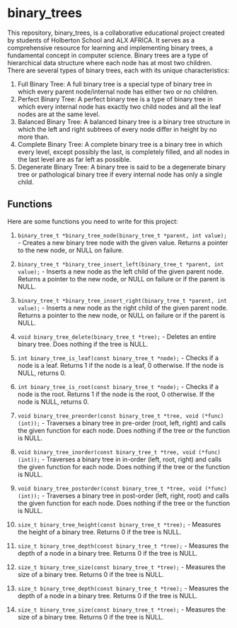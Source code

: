 # binary_trees
This repository, binary_trees, is a collaborative educational project created by students of Holberton School and ALX AFRICA. It serves as a comprehensive resource for learning and implementing binary trees, a fundamental concept in computer science.
Binary trees are a type of hierarchical data structure where each node has at most two children. There are several types of binary trees, each with its unique characteristics:
1. Full Binary Tree: A full binary tree is a special type of binary tree in which every parent node/internal node has either two or no children.
2. Perfect Binary Tree: A perfect binary tree is a type of binary tree in which every internal node has exactly two child nodes and all the leaf nodes are at the same level.
3. Balanced Binary Tree: A balanced binary tree is a binary tree structure in which the left and right subtrees of every node differ in height by no more than.
4. Complete Binary Tree: A complete binary tree is a binary tree in which every level, except possibly the last, is completely filled, and all nodes in the last level are as far left as possible.
5. Degenerate Binary Tree: A binary tree is said to be a degenerate binary tree or pathological binary tree if every internal node has only a single child.

## Functions

Here are some functions you need to write for this project:

1. `binary_tree_t *binary_tree_node(binary_tree_t *parent, int value);` - Creates a new binary tree node with the given value. Returns a pointer to the new node, or NULL on failure.

2. `binary_tree_t *binary_tree_insert_left(binary_tree_t *parent, int value);` - Inserts a new node as the left child of the given parent node. Returns a pointer to the new node, or NULL on failure or if the parent is NULL.

3. `binary_tree_t *binary_tree_insert_right(binary_tree_t *parent, int value);` - Inserts a new node as the right child of the given parent node. Returns a pointer to the new node, or NULL on failure or if the parent is NULL.

4. `void binary_tree_delete(binary_tree_t *tree);` - Deletes an entire binary tree. Does nothing if the tree is NULL.

5. `int binary_tree_is_leaf(const binary_tree_t *node);` - Checks if a node is a leaf. Returns 1 if the node is a leaf, 0 otherwise. If the node is NULL, returns 0.

6. `int binary_tree_is_root(const binary_tree_t *node);` - Checks if a node is the root. Returns 1 if the node is the root, 0 otherwise. If the node is NULL, returns 0.

7. `void binary_tree_preorder(const binary_tree_t *tree, void (*func)(int));` - Traverses a binary tree in pre-order (root, left, right) and calls the given function for each node. Does nothing if the tree or the function is NULL.

8. `void binary_tree_inorder(const binary_tree_t *tree, void (*func)(int));` - Traverses a binary tree in in-order (left, root, right) and calls the given function for each node. Does nothing if the tree or the function is NULL.

9. `void binary_tree_postorder(const binary_tree_t *tree, void (*func)(int));` - Traverses a binary tree in post-order (left, right, root) and calls the given function for each node. Does nothing if the tree or the function is NULL.

10. `size_t binary_tree_height(const binary_tree_t *tree);` - Measures the height of a binary tree. Returns 0 if the tree is NULL.

11. `size_t binary_tree_depth(const binary_tree_t *tree);` - Measures the depth of a node in a binary tree. Returns 0 if the tree is NULL.

12. `size_t binary_tree_size(const binary_tree_t *tree);` - Measures the size of a binary tree. Returns 0 if the tree is NULL.



12. `size_t binary_tree_depth(const binary_tree_t *tree);` - Measures the depth of a node in a binary tree. Returns 0 if the tree is NULL.

13. `size_t binary_tree_size(const binary_tree_t *tree);` - Measures the size of a binary tree. Returns 0 if the tree is NULL.

